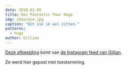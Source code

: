 ```yaml
---
date: 2018-02-05
title: Een Fantastic Four Hugo
img: showcase.jpg
caption: "Dit zie ik wel zitten."
patterns:
  - hugo
author: Gillian
---
```


[Deze afbeelding](https://www.instagram.com/p/Beyg_MMhMH0PsSBwQkKVqMT7pObcJ0Ffb7jAAw0/?taken-by=gilliancrafts) komt van [de Instagram feed van Gillian](https://www.instagram.com/gilliancrafts/).

Ze werd hier gepost met toestemming.
